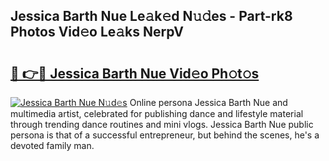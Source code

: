 ## Jessica Barth Nue Le𝚊k𝚎d N𝚞𝚍es - Part-rk8 Photos Vid𝚎o Le𝚊ks NerpV

# <h2><a href="http://fb5vpb.evod.top/?m=Jessica+Barth+Nue">🔗 👉🔴 Jessica Barth Nue Vid𝚎o Ph𝚘t𝚘s</a></h2>

[![Jessica Barth Nue N𝚞d𝚎s](https://i.imgur.com/8V9OHl7.gif)](http://fb5vpb.evod.top/?m=Jessica+Barth+Nue)
Online persona Jessica Barth Nue and multimedia artist, celebrated for publishing dance and lifestyle material through trending dance routines and mini vlogs. Jessica Barth Nue public persona is that of a successful entrepreneur, but behind the scenes, he's a devoted family man. 
